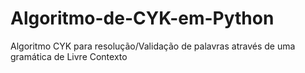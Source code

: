 # Algoritmo-de-CYK-em-Python
Algoritmo CYK para resolução/Validação de palavras através de uma gramática de Livre Contexto
